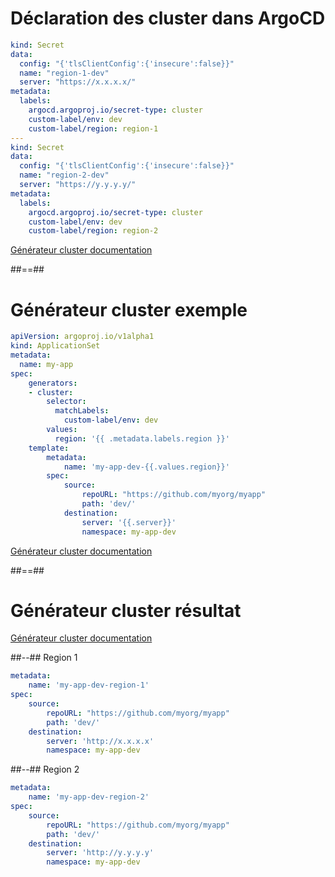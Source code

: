 <!-- .slide: class="with-code max-height"-->
# Déclaration des cluster dans ArgoCD
```yaml [1|2-5|6-8|9-10|1-21]
kind: Secret
data:
  config: "{'tlsClientConfig':{'insecure':false}}"
  name: "region-1-dev"
  server: "https://x.x.x.x/"
metadata:
  labels:
    argocd.argoproj.io/secret-type: cluster
    custom-label/env: dev
    custom-label/region: region-1
---
kind: Secret
data:
  config: "{'tlsClientConfig':{'insecure':false}}"
  name: "region-2-dev"
  server: "https://y.y.y.y/"
metadata:
  labels:
    argocd.argoproj.io/secret-type: cluster
    custom-label/env: dev
    custom-label/region: region-2
```

[Générateur cluster documentation](https://argo-cd.readthedocs.io/en/stable/operator-manual/applicationset/Generators-Cluster/)
<!-- .element: class="credits" -->

##==##
<!-- .slide: class="with-code max-height"-->
# Générateur cluster exemple
```yaml [6|7-12|8-10|11-12|14-22]
apiVersion: argoproj.io/v1alpha1
kind: ApplicationSet
metadata:
  name: my-app
spec:
    generators:
    - cluster:
        selector:
          matchLabels:
            custom-label/env: dev
        values:
          region: '{{ .metadata.labels.region }}'
    template:
        metadata:
            name: 'my-app-dev-{{.values.region}}'
        spec:
            source:
                repoURL: "https://github.com/myorg/myapp"
                path: 'dev/'
            destination:
                server: '{{.server}}'
                namespace: my-app-dev
```

[Générateur cluster documentation](https://argo-cd.readthedocs.io/en/stable/operator-manual/applicationset/Generators-Cluster/)
<!-- .element: class="credits" -->

##==##
<!-- .slide: class="two-column-layout"-->
# Générateur cluster résultat

[Générateur cluster documentation](https://argo-cd.readthedocs.io/en/stable/operator-manual/applicationset/Generators-Cluster/)
<!-- .element: class="credits" -->
##--##
Region 1
```yaml
metadata:
    name: 'my-app-dev-region-1'
spec:
    source:
        repoURL: "https://github.com/myorg/myapp"
        path: 'dev/'
    destination:
        server: 'http://x.x.x.x'
        namespace: my-app-dev
```
##--##
Region 2
```yaml
metadata:
    name: 'my-app-dev-region-2'
spec:
    source:
        repoURL: "https://github.com/myorg/myapp"
        path: 'dev/'
    destination:
        server: 'http://y.y.y.y'
        namespace: my-app-dev
```